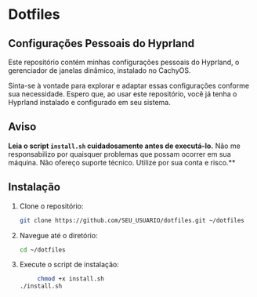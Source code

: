 # Dotfiles

## Configurações Pessoais do Hyprland

Este repositório contém minhas configurações pessoais do Hyprland, o gerenciador de janelas dinâmico, instalado no CachyOS. 

Sinta-se à vontade para explorar e adaptar essas configurações conforme sua necessidade. Espero que, ao usar este repositório, você já tenha o Hyprland instalado e configurado em seu sistema. 

## Aviso

**Leia o script `install.sh` cuidadosamente antes de executá-lo.** Não me responsabilizo por quaisquer problemas que possam ocorrer em sua máquina. Não ofereço suporte técnico. Utilize por sua conta e risco.**

## Instalação

1. Clone o repositório:

   ```bash
   git clone https://github.com/SEU_USUARIO/dotfiles.git ~/dotfiles
   
   ```
2. Navegue até o diretório:

	```bash
	cd ~/dotfiles
	
	```
3. Execute o script de instalação:

	```bash
         chmod +x install.sh
	./install.sh
	```

